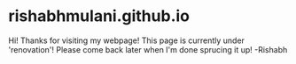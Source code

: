 # rishabhmulani.github.io
Hi! Thanks for visiting my webpage! This page is currently under 'renovation'! Please come back later when I'm done sprucing it up!
-Rishabh
